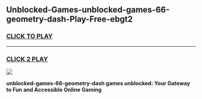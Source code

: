 
## Unblocked-Games-unblocked-games-66-geometry-dash-Play-Free-ebgt2
<h3>
<a href="https://premium76.site?title=unblocked-games-66-geometry-dash&ref=22A">CLICK TO PLAY</a></h3>
<hr>

<h3>
<a href="https://premium76.site?title=unblocked-games-66-geometry-dash&ref=22A">CLICK 2 PLAY</a>
  
</h3>

<a href="https://premium76.site?title=unblocked-games-66-geometry-dash&ref=22A"><img src="https://clearcache.store/games.png"></a>


**unblocked-games-66-geometry-dash games unblocked: Your Gateway to Fun and Accessible Online Gaming**
